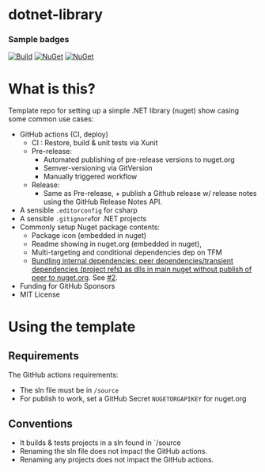# dotnet-library

### Sample badges
[![Build](https://github.com/johnkors/dotnet-library/workflows/CI/badge.svg)](https://github.com/johnkors/dotnet-library/actions)
 [![NuGet](https://img.shields.io/nuget/v/SomeClassLib.svg)](https://www.nuget.org/packages/SomeClassLib/)
[![NuGet](https://img.shields.io/nuget/dt/SomeClassLib.svg)](https://www.nuget.org/packages/SomeClassLib/)


# What is this?

Template repo for setting up a simple .NET library (nuget) show casing some common use cases:


- GitHub actions (CI, deploy)
  - CI : Restore, build & unit tests via Xunit
  - Pre-release:
      - Automated publishing of pre-release versions to nuget.org
      - Semver-versioning via GitVersion
      - Manually triggered workflow
  - Release:
      - Same as Pre-release, + publish a Github release w/ release notes using the GitHub Release Notes API.
- A sensible `.editorconfig` for csharp
- A sensible `.gitignore`for .NET projects
- Commonly setup Nuget package contents:
    - Package icon (embedded in nuget)
    - Readme showing in nuget.org (embedded in nuget),
    - Multi-targeting and conditional dependencies dep on TFM
    - [Bundling internal dependencies: peer dependencies/transient dependencies (project refs) as dlls in main nuget without publish of peer to nuget.org](https://github.com/johnkors/dotnet-library/commit/979faec234391ba2fc807fc32d98909b50ed813b#diff-9f27cbfc298ab912ba6c38cf8282dfee1ea26c64b74771f899a1142a05e09cd4). See [#2](https://github.com/johnkors/dotnet-library/pull/2).
- Funding for GitHub Sponsors
- MIT License


# Using the template

## Requirements
The GitHub actions requirements:
- The sln file must be in `/source`
- For publish to work, set a GitHub Secret `NUGETORGAPIKEY` for nuget.org

## Conventions
- It builds & tests projects in a sln found in `/source
- Renaming the sln file does not impact the GitHub actions.
- Renaming any projects does not impact the GitHub actions.
